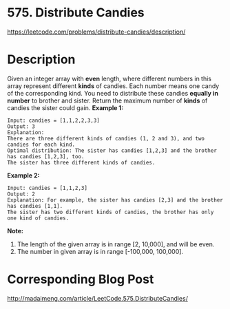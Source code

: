 # 575. Distribute Candies
https://leetcode.com/problems/distribute-candies/description/

# Description
Given an integer array with **even** length, where different numbers in this array represent different **kinds** of candies. Each number means one candy of the corresponding kind. You need to distribute these candies **equally in number** to brother and sister. Return the maximum number of **kinds** of candies the sister could gain.
**Example 1:**
```
Input: candies = [1,1,2,2,3,3]
Output: 3
Explanation:
There are three different kinds of candies (1, 2 and 3), and two candies for each kind.
Optimal distribution: The sister has candies [1,2,3] and the brother has candies [1,2,3], too. 
The sister has three different kinds of candies. 
```
**Example 2:**
```
Input: candies = [1,1,2,3]
Output: 2
Explanation: For example, the sister has candies [2,3] and the brother has candies [1,1]. 
The sister has two different kinds of candies, the brother has only one kind of candies. 
```
**Note:**
1. The length of the given array is in range [2, 10,000], and will be even.
2. The number in given array is in range [-100,000, 100,000].

# Corresponding Blog Post
http://madaimeng.com/article/LeetCode.575.DistributeCandies/
